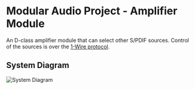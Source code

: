 # Modular Audio Project - Amplifier Module

An D-class amplifier module that can select other S/PDIF sources. Control of the sources is over the [1-Wire protocol](https://www.maximintegrated.com/en/design/technical-documents/tutorials/1/1796.html).

## System Diagram

![System Diagram](./docs/img/Modular-Amplifier.png#gh-light-mode-only)
